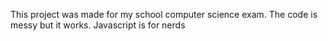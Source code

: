 This project was made for my school computer science exam.
The code is messy but it works.
Javascript is for nerds

